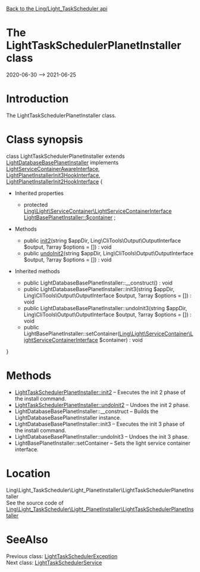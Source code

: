 [Back to the Ling/Light_TaskScheduler api](https://github.com/lingtalfi/Light_TaskScheduler/blob/master/doc/api/Ling/Light_TaskScheduler.md)



The LightTaskSchedulerPlanetInstaller class
================
2020-06-30 --> 2021-06-25






Introduction
============

The LightTaskSchedulerPlanetInstaller class.



Class synopsis
==============


class <span class="pl-k">LightTaskSchedulerPlanetInstaller</span> extends [LightDatabaseBasePlanetInstaller](https://github.com/lingtalfi/Light_Database/blob/master/doc/api/Ling/Light_Database/Light_PlanetInstaller/LightDatabaseBasePlanetInstaller.md) implements [LightServiceContainerAwareInterface](https://github.com/lingtalfi/Light/blob/master/doc/api/Ling/Light/ServiceContainer/LightServiceContainerAwareInterface.md), [LightPlanetInstallerInit3HookInterface](https://github.com/lingtalfi/Light_PlanetInstaller/blob/master/doc/api/Ling/Light_PlanetInstaller/PlanetInstaller/LightPlanetInstallerInit3HookInterface.md), [LightPlanetInstallerInit2HookInterface](https://github.com/lingtalfi/Light_PlanetInstaller/blob/master/doc/api/Ling/Light_PlanetInstaller/PlanetInstaller/LightPlanetInstallerInit2HookInterface.md) {

- Inherited properties
    - protected [Ling\Light\ServiceContainer\LightServiceContainerInterface](https://github.com/lingtalfi/Light/blob/master/doc/api/Ling/Light/ServiceContainer/LightServiceContainerInterface.md) [LightBasePlanetInstaller::$container](#property-container) ;

- Methods
    - public [init2](https://github.com/lingtalfi/Light_TaskScheduler/blob/master/doc/api/Ling/Light_TaskScheduler/Light_PlanetInstaller/LightTaskSchedulerPlanetInstaller/init2.md)(string $appDir, Ling\CliTools\Output\OutputInterface $output, ?array $options = []) : void
    - public [undoInit2](https://github.com/lingtalfi/Light_TaskScheduler/blob/master/doc/api/Ling/Light_TaskScheduler/Light_PlanetInstaller/LightTaskSchedulerPlanetInstaller/undoInit2.md)(string $appDir, Ling\CliTools\Output\OutputInterface $output, ?array $options = []) : void

- Inherited methods
    - public LightDatabaseBasePlanetInstaller::__construct() : void
    - public LightDatabaseBasePlanetInstaller::init3(string $appDir, Ling\CliTools\Output\OutputInterface $output, ?array $options = []) : void
    - public LightDatabaseBasePlanetInstaller::undoInit3(string $appDir, Ling\CliTools\Output\OutputInterface $output, ?array $options = []) : void
    - public LightBasePlanetInstaller::setContainer([Ling\Light\ServiceContainer\LightServiceContainerInterface](https://github.com/lingtalfi/Light/blob/master/doc/api/Ling/Light/ServiceContainer/LightServiceContainerInterface.md) $container) : void

}






Methods
==============

- [LightTaskSchedulerPlanetInstaller::init2](https://github.com/lingtalfi/Light_TaskScheduler/blob/master/doc/api/Ling/Light_TaskScheduler/Light_PlanetInstaller/LightTaskSchedulerPlanetInstaller/init2.md) &ndash; Executes the init 2 phase of the install command.
- [LightTaskSchedulerPlanetInstaller::undoInit2](https://github.com/lingtalfi/Light_TaskScheduler/blob/master/doc/api/Ling/Light_TaskScheduler/Light_PlanetInstaller/LightTaskSchedulerPlanetInstaller/undoInit2.md) &ndash; Undoes the init 2 phase.
- LightDatabaseBasePlanetInstaller::__construct &ndash; Builds the LightDatabaseBasePlanetInstaller instance.
- LightDatabaseBasePlanetInstaller::init3 &ndash; Executes the init 3 phase of the install command.
- LightDatabaseBasePlanetInstaller::undoInit3 &ndash; Undoes the init 3 phase.
- LightBasePlanetInstaller::setContainer &ndash; Sets the light service container interface.





Location
=============
Ling\Light_TaskScheduler\Light_PlanetInstaller\LightTaskSchedulerPlanetInstaller<br>
See the source code of [Ling\Light_TaskScheduler\Light_PlanetInstaller\LightTaskSchedulerPlanetInstaller](https://github.com/lingtalfi/Light_TaskScheduler/blob/master/Light_PlanetInstaller/LightTaskSchedulerPlanetInstaller.php)



SeeAlso
==============
Previous class: [LightTaskSchedulerException](https://github.com/lingtalfi/Light_TaskScheduler/blob/master/doc/api/Ling/Light_TaskScheduler/Exception/LightTaskSchedulerException.md)<br>Next class: [LightTaskSchedulerService](https://github.com/lingtalfi/Light_TaskScheduler/blob/master/doc/api/Ling/Light_TaskScheduler/Service/LightTaskSchedulerService.md)<br>
